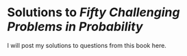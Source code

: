 # Solutions to *Fifty Challenging Problems in Probability*
I will post my solutions to questions from this book here.
